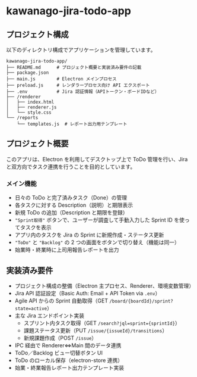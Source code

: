 # kawanago-jira-todo-app

## プロジェクト構成
以下のディレクトリ構成でアプリケーションを管理しています。
```plaintext
kawanago-jira-todo-app/
├── README.md      # プロジェクト概要と実装済み要件の記載
├── package.json
├── main.js        # Electron メインプロセス
├── preload.js     # レンダラープロセス向け API エクスポート
├── .env           # Jira 認証情報（APIトークン・ボードIDなど）
├── /renderer
│   ├── index.html
│   ├── renderer.js
│   └── style.css
└── /reports
    └── templates.js  # レポート出力用テンプレート
```

## プロジェクト概要
このアプリは、Electron を利用してデスクトップ上で ToDo 管理を行い、Jira と双方向でタスク連携を行うことを目的としています。

### メイン機能
- 日々の ToDo と完了済みタスク（Done）の管理
- 各タスクに対する Description（説明）と期限表示
- 新規 ToDo の追加（Description と期限を登録）
- `"Sprint取得"` ボタンで、ユーザーが調査して手動入力した Sprint ID を使ってタスクを表示
- アプリ内のタスクを Jira の Sprint に新規作成・ステータス更新
- `"ToDo"` と `"Backlog"` の 2 つの画面をボタンで切り替え（機能は同一）
- 始業時・終業時に上司用報告レポートを出力

## 実装済み要件
- プロジェクト構成の整備（Electron 主プロセス、Renderer、環境変数管理）
- Jira API 認証設定（Basic Auth: Email + API Token via `.env`）
- Agile API からの Sprint 自動取得（GET `/board/{boardId}/sprint?state=active`）
- 主な Jira エンドポイント実装  
  - スプリント内タスク取得（GET `/search?jql=sprint={sprintId}`）  
  - 課題ステータス更新（PUT `/issue/{issueId}/transitions`）  
  - 新規課題作成（POST `/issue`）  
- IPC 経由で Renderer⇔Main 間のデータ連携
- ToDo／Backlog ビュー切替ボタン UI
- ToDo のローカル保存（electron-store 連携）
- 始業・終業報告レポート出力テンプレート実装